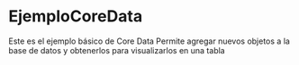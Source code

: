 # EjemploCoreData

Este es el ejemplo básico de Core Data
Permite agregar nuevos objetos a la base de datos y obtenerlos para visualizarlos en una tabla

